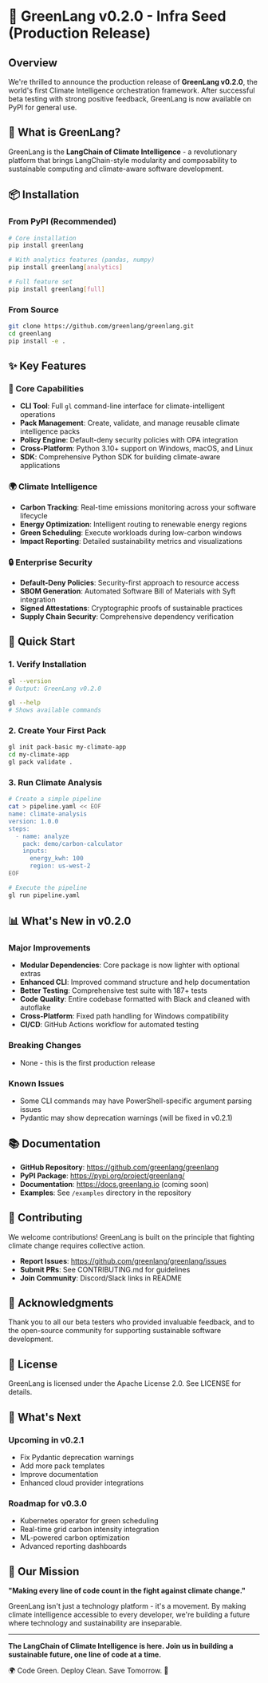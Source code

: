 # 🚀 GreenLang v0.2.0 - Infra Seed (Production Release)

## Overview
We're thrilled to announce the production release of **GreenLang v0.2.0**, the world's first Climate Intelligence orchestration framework. After successful beta testing with strong positive feedback, GreenLang is now available on PyPI for general use.

## 🎯 What is GreenLang?
GreenLang is the **LangChain of Climate Intelligence** - a revolutionary platform that brings LangChain-style modularity and composability to sustainable computing and climate-aware software development.

## 📦 Installation

### From PyPI (Recommended)
```bash
# Core installation
pip install greenlang

# With analytics features (pandas, numpy)
pip install greenlang[analytics]

# Full feature set
pip install greenlang[full]
```

### From Source
```bash
git clone https://github.com/greenlang/greenlang.git
cd greenlang
pip install -e .
```

## ✨ Key Features

### 🔧 Core Capabilities
- **CLI Tool**: Full `gl` command-line interface for climate-intelligent operations
- **Pack Management**: Create, validate, and manage reusable climate intelligence packs
- **Policy Engine**: Default-deny security policies with OPA integration
- **Cross-Platform**: Python 3.10+ support on Windows, macOS, and Linux
- **SDK**: Comprehensive Python SDK for building climate-aware applications

### 🌍 Climate Intelligence
- **Carbon Tracking**: Real-time emissions monitoring across your software lifecycle
- **Energy Optimization**: Intelligent routing to renewable energy regions
- **Green Scheduling**: Execute workloads during low-carbon windows
- **Impact Reporting**: Detailed sustainability metrics and visualizations

### 🔒 Enterprise Security
- **Default-Deny Policies**: Security-first approach to resource access
- **SBOM Generation**: Automated Software Bill of Materials with Syft integration
- **Signed Attestations**: Cryptographic proofs of sustainable practices
- **Supply Chain Security**: Comprehensive dependency verification

## 🚀 Quick Start

### 1. Verify Installation
```bash
gl --version
# Output: GreenLang v0.2.0

gl --help
# Shows available commands
```

### 2. Create Your First Pack
```bash
gl init pack-basic my-climate-app
cd my-climate-app
gl pack validate .
```

### 3. Run Climate Analysis
```bash
# Create a simple pipeline
cat > pipeline.yaml << EOF
name: climate-analysis
version: 1.0.0
steps:
  - name: analyze
    pack: demo/carbon-calculator
    inputs:
      energy_kwh: 100
      region: us-west-2
EOF

# Execute the pipeline
gl run pipeline.yaml
```

## 📊 What's New in v0.2.0

### Major Improvements
- **Modular Dependencies**: Core package is now lighter with optional extras
- **Enhanced CLI**: Improved command structure and help documentation
- **Better Testing**: Comprehensive test suite with 187+ tests
- **Code Quality**: Entire codebase formatted with Black and cleaned with autoflake
- **Cross-Platform**: Fixed path handling for Windows compatibility
- **CI/CD**: GitHub Actions workflow for automated testing

### Breaking Changes
- None - this is the first production release

### Known Issues
- Some CLI commands may have PowerShell-specific argument parsing issues
- Pydantic may show deprecation warnings (will be fixed in v0.2.1)

## 📚 Documentation

- **GitHub Repository**: https://github.com/greenlang/greenlang
- **PyPI Package**: https://pypi.org/project/greenlang/
- **Documentation**: https://docs.greenlang.io (coming soon)
- **Examples**: See `/examples` directory in the repository

## 🤝 Contributing

We welcome contributions! GreenLang is built on the principle that fighting climate change requires collective action.

- **Report Issues**: https://github.com/greenlang/greenlang/issues
- **Submit PRs**: See CONTRIBUTING.md for guidelines
- **Join Community**: Discord/Slack links in README

## 🙏 Acknowledgments

Thank you to all our beta testers who provided invaluable feedback, and to the open-source community for supporting sustainable software development.

## 📜 License

GreenLang is licensed under the Apache License 2.0. See LICENSE for details.

## 🎯 What's Next

### Upcoming in v0.2.1
- Fix Pydantic deprecation warnings
- Add more pack templates
- Improve documentation
- Enhanced cloud provider integrations

### Roadmap for v0.3.0
- Kubernetes operator for green scheduling
- Real-time grid carbon intensity integration
- ML-powered carbon optimization
- Advanced reporting dashboards

## 💚 Our Mission

**"Making every line of code count in the fight against climate change."**

GreenLang isn't just a technology platform - it's a movement. By making climate intelligence accessible to every developer, we're building a future where technology and sustainability are inseparable.

---

**The LangChain of Climate Intelligence is here. Join us in building a sustainable future, one line of code at a time.**

🌍 Code Green. Deploy Clean. Save Tomorrow. 🌱